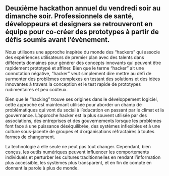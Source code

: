 ## Deuxième hackathon annuel du vendredi soir au dimanche soir. Professionnels de santé, développeurs et designers se retrouveront en équipe pour co-créer des prototypes à partir de défis soumis avant l’évènement.

Nous utilisons une approche inspirée du monde des “hackers” qui associe des expériences utilisateurs de premier plan avec des talents dans différents domaines pour générer des concepts innovants qui peuvent être rapidement prototypé et affiner. Bien que le terme “hacker” ait une connotation négative, “hacker” veut simplement dire mettre au défi de surmonter des problèmes complexes en testant des solutions et des idées innovantes à travers la conception et le test rapide de prototypes rudimentaires et peu coûteux.

Bien que le “hacking” trouve ses origines dans le développement logiciel, cette approche est maintenant utilisée pour aborder un champ de problématiques qui vont du social à l’éducation en passant par le climat et la gouvernance. L’approche hacker est la plus souvent utilisée par des associations, des entreprises et des gouvernements lorsque les problèmes font face à une puissance déséquilibrée, des systèmes inflexibles et à une culture sous-jacente de groupes et d’organisations réfractaires à toutes formes de changement.

La technologie à elle seule ne peut pas tout changer. Cependant, bien conçus, les outils numériques peuvent influencer les comportements individuels et perturber les cultures traditionnelles en rendant l’information plus accessible, les systèmes plus transparent, et en fin de compte en donnant la parole à plus de monde.
